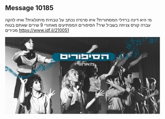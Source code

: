 ## Message 10185

מי היא דינה ברזילי המסתורית? איזו סרנדה נכתב על טבחית מיתולוגית? ואיזו להקה עברה קורס צניחה בשביל שיר?
הסיפורים המפתיעים מאחורי 9 שירים שאתם בטוח מכירים
https://www.idf.il/210051

![Photo](./10185/10185_photo.jpg)
